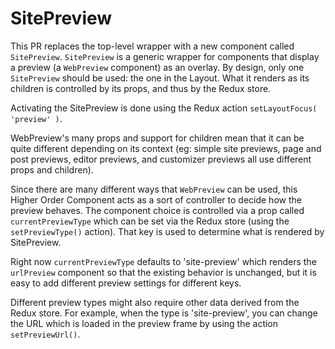 # SitePreview

This PR replaces the top-level wrapper with a new component called `SitePreview`. `SitePreview` is a generic wrapper for components that display a preview (a `WebPreview` component) as an overlay. By design, only one `SitePreview` should be used: the one in the Layout. What it renders as its children is controlled by its props, and thus by the Redux store.

Activating the SitePreview is done using the Redux action `setLayoutFocus( 'preview' )`.

WebPreview's many props and support for children mean that it can be quite different depending on its context (eg: simple site previews, page and post previews, editor previews, and customizer previews all use different props and children).

Since there are many different ways that `WebPreview` can be used, this Higher Order Component acts as a sort of controller to decide how the preview behaves. The component choice is controlled via a prop called `currentPreviewType` which can be set via the Redux store (using the `setPreviewType()` action). That key is used to determine what is rendered by SitePreview.

Right now `currentPreviewType` defaults to 'site-preview' which renders the `urlPreview` component so that the existing behavior is unchanged, but it is easy to add different preview settings for different keys.

Different preview types might also require other data derived from the Redux store. For example, when the type is 'site-preview', you can change the URL which is loaded in the preview frame by using the action `setPreviewUrl()`.
